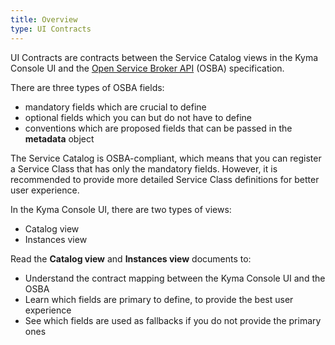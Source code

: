 ```yaml
---
title: Overview
type: UI Contracts
---
```


UI Contracts are contracts between the Service Catalog views in the Kyma Console UI and the [Open Service Broker API](https://www.openservicebrokerapi.org/) (OSBA) specification.

There are three types of OSBA fields:
* mandatory fields which are crucial to define
* optional fields which you can but do not have to define
* conventions which are proposed fields that can be passed in the **metadata** object

The Service Catalog is OSBA-compliant, which means that you can register a Service Class that has only the mandatory fields.
However, it is recommended to provide more detailed Service Class definitions for better user experience.

In the Kyma Console UI, there are two types of views:
- Catalog view
- Instances view

Read the **Catalog view** and **Instances view** documents to:
- Understand the contract mapping between the Kyma Console UI and the OSBA
- Learn which fields are primary to define, to provide the best user experience
- See which fields are used as fallbacks if you do not provide the primary ones
